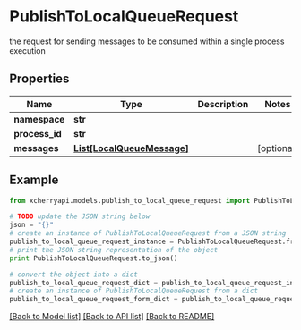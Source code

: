 # PublishToLocalQueueRequest

the request for sending messages to be consumed within a single process execution

## Properties

Name | Type | Description | Notes
------------ | ------------- | ------------- | -------------
**namespace** | **str** |  | 
**process_id** | **str** |  | 
**messages** | [**List[LocalQueueMessage]**](LocalQueueMessage.md) |  | [optional] 

## Example

```python
from xcherryapi.models.publish_to_local_queue_request import PublishToLocalQueueRequest

# TODO update the JSON string below
json = "{}"
# create an instance of PublishToLocalQueueRequest from a JSON string
publish_to_local_queue_request_instance = PublishToLocalQueueRequest.from_json(json)
# print the JSON string representation of the object
print PublishToLocalQueueRequest.to_json()

# convert the object into a dict
publish_to_local_queue_request_dict = publish_to_local_queue_request_instance.to_dict()
# create an instance of PublishToLocalQueueRequest from a dict
publish_to_local_queue_request_form_dict = publish_to_local_queue_request.from_dict(publish_to_local_queue_request_dict)
```
[[Back to Model list]](../README.md#documentation-for-models) [[Back to API list]](../README.md#documentation-for-api-endpoints) [[Back to README]](../README.md)


